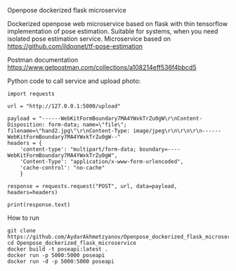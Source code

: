 Openpose dockerized flask microservice

Dockerized openpose web microservice based on flask with thin tensorflow implementation of pose estimation. Suitable for systems, when you need isolated pose estimation service.
Microservice based on https://github.com/ildoonet/tf-pose-estimation

Postman documentation https://www.getpostman.com/collections/a108214eff536f4bbcd5

Python code to call service and upload photo:

```
import requests

url = "http://127.0.0.1:5000/upload"

payload = "------WebKitFormBoundary7MA4YWxkTrZu0gW\r\nContent-Disposition: form-data; name=\"file\"; filename=\"hand2.jpg\"\r\nContent-Type: image/jpeg\r\n\r\n\r\n------WebKitFormBoundary7MA4YWxkTrZu0gW--"
headers = {
    'content-type': "multipart/form-data; boundary=----WebKitFormBoundary7MA4YWxkTrZu0gW",
    'Content-Type': "application/x-www-form-urlencoded",
    'cache-control': "no-cache"
    }

response = requests.request("POST", url, data=payload, headers=headers)

print(response.text)
```

How to run
```
git clone https://github.com/AydarAkhmetzyanov/Openpose_dockerized_flask_microservice.git
cd Openpose_dockerized_flask_microservice
docker build -t poseapi:latest .
docker run -p 5000:5000 poseapi
docker run -d -p 5000:5000 poseapi
```


